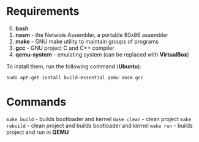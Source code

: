 
# Requirements
0. **bash**
1. **nasm** - the Netwide Assembler, a portable 80x86 assembler
2. **make** - GNU make utility to maintain groups of programs
2. **gcc** - GNU project C and C++ compiler
3. **qemu-system** - emulating system (can be replaced with **VirtualBox**)

To install them, run the following command (**Ubuntu**):

`sudo apt-get install build-essential qemu nasm gcc`


# Commands

`make build` - builds bootloader and kernel
`make clean` - clean project
`make rebuild` - clean project and builds bootloader and kernel
`make run` - builds project and run in **QEMU**

